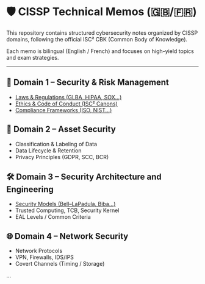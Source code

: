 # 🛡️ CISSP Technical Memos (🇬🇧/🇫🇷)

This repository contains structured cybersecurity notes organized by CISSP domains, following the official ISC² CBK (Common Body of Knowledge).

Each memo is bilingual (English / French) and focuses on high-yield topics and exam strategies.

---

## 📘 Domain 1 – Security & Risk Management

- [Laws & Regulations (GLBA, HIPAA, SOX...)](memos/01_Laws_and_Regulations.md)
- [Ethics & Code of Conduct (ISC² Canons)](memos/05_ISC2_Code_of_Ethics.md)
- [Compliance Frameworks (ISO, NIST...)](memos/03_Frameworks_and_Standards.md)

## 🔐 Domain 2 – Asset Security

- Classification & Labeling of Data
- Data Lifecycle & Retention
- Privacy Principles (GDPR, SCC, BCR)

## 🛠️ Domain 3 – Security Architecture and Engineering

- [Security Models (Bell–LaPadula, Biba...)](memos/02_Security_Models.md)
- Trusted Computing, TCB, Security Kernel
- EAL Levels / Common Criteria

## 🌐 Domain 4 – Network Security

- Network Protocols
- VPN, Firewalls, IDS/IPS
- Covert Channels (Timing / Storage)

...
